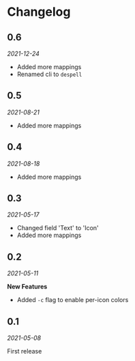 # Changelog

## 0.6
_2021-12-24_

- Added more mappings
- Renamed cli to `despell`
 
## 0.5
_2021-08-21_

- Added more mappings

## 0.4
_2021-08-18_

- Added more mappings

## 0.3
_2021-05-17_

- Changed field 'Text' to 'Icon'
- Added more mappings

## 0.2
_2021-05-11_

**New Features**
- Added `-c` flag to enable per-icon colors 

## 0.1
_2021-05-08_

First release
